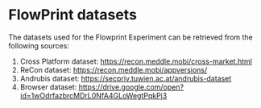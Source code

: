 # FlowPrint datasets
The datasets used for the Flowprint Experiment can be retrieved from the following sources:
 1. Cross Platform dataset: https://recon.meddle.mobi/cross-market.html
 2. ReCon dataset: https://recon.meddle.mobi/appversions/
 3. Andrubis dataset: https://secpriv.tuwien.ac.at/andrubis-dataset
 4. Browser dataset: https://drive.google.com/open?id=1wOdrfazbrcMDrL0NfA4GLoWegtPqkPj3
